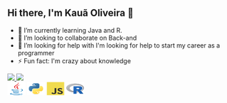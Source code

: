## Hi there, I'm Kauã Oliveira 👋

- 🌱 I’m currently learning Java and R.
- 👯 I’m looking to collaborate on Back-and
- 🤔 I’m looking for help with I'm looking for help to start my career as a programmer
- ⚡ Fun fact: I'm crazy about knowledge
<div class="img">
  <a href="https://github.com/kauaoliveira-dev">
    <img height="180em" src="https://github-readme-stats.vercel.app/api?username=kauaoliveira-dev&show_icons=true&theme=dark&include_all_commits=true&count_private=true"/>
<a/>
  <a href="https://github.com/kauaoliveira-dev?tab=repositories">
      <img height="180em" src ="https://github-readme-stats.vercel.app/api/top-langs/?username=kauaoliveira-dev&layout=compact&langs_cont=16&theme=dark"/>
<a/>
</div>
<div styke="display: inline_block">
  <img align="center" alt="Kaua-Java" height="30" width="40" src="https://raw.githubusercontent.com/devicons/devicon/master/icons/java/java-original.svg">
  <img align="center" alt="Kaua-Python" height="30" width="40" src="https://raw.githubusercontent.com/devicons/devicon/master/icons/python/python-original.svg">
  <img align="center" alt="Kaua-javascript" height="30" width="40" src="https://raw.githubusercontent.com/devicons/devicon/master/icons/javascript/javascript-original.svg">
  <img align="center" alt="Kaua-R" height="30" width="40" src="https://raw.githubusercontent.com/devicons/devicon/master/icons/r/r-original.svg">


</div>
